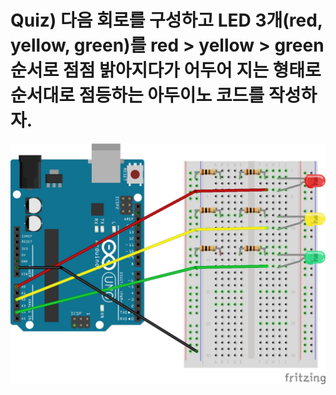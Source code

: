# Quiz) 다음 회로를 구성하고 LED 3개(red, yellow, green)를 red > yellow > green 순서로 점점 밝아지다가 어두어 지는 형태로 순서대로 점등하는 아두이노 코드를 작성하자.

![](./plus_autoTrafficLight_bb.jpg)


